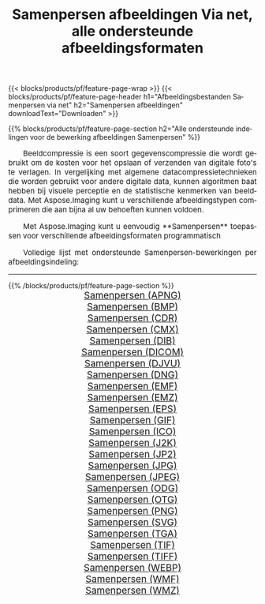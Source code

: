 ﻿---
title: Samenpersen afbeeldingen Via net, alle ondersteunde afbeeldingsformaten 
weight: 3920
url: /nl/net/compress 
lang: nl
langdirlevel: 2
locales: zh-hans,ja,it,ru,de,es,fr,nl,id,lt,pl,pt,vi,tr,ko,zh-hant,ar,hi,th,sv,cs,uk,he
description: Met behulp van Aspose.Imaging kunt u eenvoudig Samenpersen afbeeldingen maken via net
---

{{< blocks/products/pf/feature-page-wrap >}}
{{< blocks/products/pf/feature-page-header h1="Afbeeldingsbestanden Samenpersen via net" h2="Samenpersen afbeeldingen" downloadText="Downloaden" >}}


{{% blocks/products/pf/feature-page-section  h2="Alle ondersteunde indelingen voor de bewerking afbeeldingen Samenpersen" %}}
<p align="justify" style="text-indent:2em;font-size:15px;">
Beeldcompressie is een soort gegevenscompressie die wordt gebruikt om de kosten voor het opslaan of verzenden van digitale foto's te verlagen. In vergelijking met algemene datacompressietechnieken die worden gebruikt voor andere digitale data, kunnen algoritmen baat hebben bij visuele perceptie en de statistische kenmerken van beelddata.
Met Aspose.Imaging kunt u verschillende afbeeldingstypen comprimeren die aan bijna al uw behoeften kunnen voldoen.
</p>
<p align="justify" style="text-indent:2em;font-size:15px;">
Met Aspose.Imaging kunt u eenvoudig **Samenpersen** toepassen voor verschillende afbeeldingsformaten programmatisch
</p>
<p align="justify" style="text-indent:2em;font-size:15px;">
Volledige lijst met ondersteunde Samenpersen-bewerkingen per afbeeldingsindeling:
</p>
<hr/>
{{% /blocks/products/pf/feature-page-section %}}
<div class="container-fluid productfamilypage bg-gray">
    <div class="convertypes bg-gray agp-content section">
        <div class="container">
		<div class="row other-converters" style="gap: 10px;font-size: 19px;text-align:center;">
		    <div class='col-md-2 other-converter remove-lp remove-rp'><a href="/imaging/nl/net/compress/apng" style="padding:15px;">Samenpersen (APNG)</a></div><div class='col-md-2 other-converter remove-lp remove-rp'><a href="/imaging/nl/net/compress/bmp" style="padding:15px;">Samenpersen (BMP)</a></div><div class='col-md-2 other-converter remove-lp remove-rp'><a href="/imaging/nl/net/compress/cdr" style="padding:15px;">Samenpersen (CDR)</a></div><div class='col-md-2 other-converter remove-lp remove-rp'><a href="/imaging/nl/net/compress/cmx" style="padding:15px;">Samenpersen (CMX)</a></div><div class='col-md-2 other-converter remove-lp remove-rp'><a href="/imaging/nl/net/compress/dib" style="padding:15px;">Samenpersen (DIB)</a></div><div class='col-md-2 other-converter remove-lp remove-rp'><a href="/imaging/nl/net/compress/dicom" style="padding:15px;">Samenpersen (DICOM)</a></div><div class='col-md-2 other-converter remove-lp remove-rp'><a href="/imaging/nl/net/compress/djvu" style="padding:15px;">Samenpersen (DJVU)</a></div><div class='col-md-2 other-converter remove-lp remove-rp'><a href="/imaging/nl/net/compress/dng" style="padding:15px;">Samenpersen (DNG)</a></div><div class='col-md-2 other-converter remove-lp remove-rp'><a href="/imaging/nl/net/compress/emf" style="padding:15px;">Samenpersen (EMF)</a></div><div class='col-md-2 other-converter remove-lp remove-rp'><a href="/imaging/nl/net/compress/emz" style="padding:15px;">Samenpersen (EMZ)</a></div><div class='col-md-2 other-converter remove-lp remove-rp'><a href="/imaging/nl/net/compress/eps" style="padding:15px;">Samenpersen (EPS)</a></div><div class='col-md-2 other-converter remove-lp remove-rp'><a href="/imaging/nl/net/compress/gif" style="padding:15px;">Samenpersen (GIF)</a></div><div class='col-md-2 other-converter remove-lp remove-rp'><a href="/imaging/nl/net/compress/ico" style="padding:15px;">Samenpersen (ICO)</a></div><div class='col-md-2 other-converter remove-lp remove-rp'><a href="/imaging/nl/net/compress/j2k" style="padding:15px;">Samenpersen (J2K)</a></div><div class='col-md-2 other-converter remove-lp remove-rp'><a href="/imaging/nl/net/compress/jp2" style="padding:15px;">Samenpersen (JP2)</a></div><div class='col-md-2 other-converter remove-lp remove-rp'><a href="/imaging/nl/net/compress/jpg" style="padding:15px;">Samenpersen (JPG)</a></div><div class='col-md-2 other-converter remove-lp remove-rp'><a href="/imaging/nl/net/compress/jpeg" style="padding:15px;">Samenpersen (JPEG)</a></div><div class='col-md-2 other-converter remove-lp remove-rp'><a href="/imaging/nl/net/compress/odg" style="padding:15px;">Samenpersen (ODG)</a></div><div class='col-md-2 other-converter remove-lp remove-rp'><a href="/imaging/nl/net/compress/otg" style="padding:15px;">Samenpersen (OTG)</a></div><div class='col-md-2 other-converter remove-lp remove-rp'><a href="/imaging/nl/net/compress/png" style="padding:15px;">Samenpersen (PNG)</a></div><div class='col-md-2 other-converter remove-lp remove-rp'><a href="/imaging/nl/net/compress/svg" style="padding:15px;">Samenpersen (SVG)</a></div><div class='col-md-2 other-converter remove-lp remove-rp'><a href="/imaging/nl/net/compress/tga" style="padding:15px;">Samenpersen (TGA)</a></div><div class='col-md-2 other-converter remove-lp remove-rp'><a href="/imaging/nl/net/compress/tif" style="padding:15px;">Samenpersen (TIF)</a></div><div class='col-md-2 other-converter remove-lp remove-rp'><a href="/imaging/nl/net/compress/tiff" style="padding:15px;">Samenpersen (TIFF)</a></div><div class='col-md-2 other-converter remove-lp remove-rp'><a href="/imaging/nl/net/compress/webp" style="padding:15px;">Samenpersen (WEBP)</a></div><div class='col-md-2 other-converter remove-lp remove-rp'><a href="/imaging/nl/net/compress/wmf" style="padding:15px;">Samenpersen (WMF)</a></div><div class='col-md-2 other-converter remove-lp remove-rp'><a href="/imaging/nl/net/compress/wmz" style="padding:15px;">Samenpersen (WMZ)</a></div>
                </div>
        </div>
    </div>
</div>
<br/>
